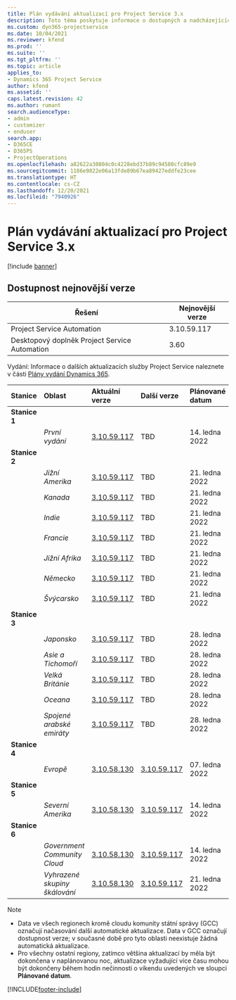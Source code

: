 ```yaml
---
title: Plán vydávání aktualizací pro Project Service 3.x
description: Toto téma poskytuje informace o dostupných a nadcházejících vydáních Dynamics 365 Project Service Automation.
ms.custom: dyn365-projectservice
ms.date: 10/04/2021
ms.reviewer: kfend
ms.prod: ''
ms.suite: ''
ms.tgt_pltfrm: ''
ms.topic: article
applies_to:
- Dynamics 365 Project Service
author: kfend
ms.assetid: ''
caps.latest.revision: 42
ms.author: rumant
search.audienceType:
- admin
- customizer
- enduser
search.app:
- D365CE
- D365PS
- ProjectOperations
ms.openlocfilehash: a82622a30804c0c4228ebd37b89c94580cfc89e9
ms.sourcegitcommit: 1186e9822e06a13fde89b67ea89427eddfe23cee
ms.translationtype: HT
ms.contentlocale: cs-CZ
ms.lasthandoff: 12/20/2021
ms.locfileid: "7940926"
---
```

# <a name="update-release-schedule-for-project-service-3x"></a>Plán vydávání aktualizací pro Project Service 3.x

[!include [banner](../includes/psa-now-project-operations.md)]

## <a name="latest-version-availability"></a>Dostupnost nejnovější verze

| Řešení  | Nejnovější verze |
|-------|----|
| Project Service Automation    | 3.10.59.117 |
| Desktopový doplněk Project Service Automation                | 3.60          |

Vydání: Informace o dalších aktualizacích služby Project Service naleznete v části [Plány vydání Dynamics 365](/dynamics365/release-plans/). 

| Stanice  | Oblast | Aktuální verze | Další verze |  Plánované datum
| :---   | :---   | :---   | :---   |:---   |         
|<strong>Stanice 1</strong> | |  |  | |
| | <i>První vydání</i> | [3.10.59.117](whats-new-ur-38.md) | TBD | 14. ledna 2022
|<strong>Stanice 2</strong> | |  |  | |
| | <i>Jižní Amerika</i> | [3.10.59.117](whats-new-ur-38.md) | TBD | 21. ledna 2022
| | <i>Kanada</i> | [3.10.59.117](whats-new-ur-38.md) | TBD | 21. ledna 2022
| | <i>Indie</i> | [3.10.59.117](whats-new-ur-38.md) | TBD | 21. ledna 2022
| | <i>Francie</i> | [3.10.59.117](whats-new-ur-38.md) | TBD | 21. ledna 2022
| | <i>Jižní Afrika</i> | [3.10.59.117](whats-new-ur-38.md) | TBD | 21. ledna 2022
| | <i>Německo</i> | [3.10.59.117](whats-new-ur-38.md) | TBD | 21. ledna 2022
| | <i>Švýcarsko</i> | [3.10.59.117](whats-new-ur-38.md) | TBD | 21. ledna 2022
|<strong>Stanice 3</strong> | |  |  | |
| | <i>Japonsko</i> | [3.10.59.117](whats-new-ur-38.md) | TBD | 28. ledna 2022
| | <i>Asie a Tichomoří</i> | [3.10.59.117](whats-new-ur-38.md) | TBD | 28. ledna 2022
| | <i>Velká Británie</i> | [3.10.59.117](whats-new-ur-38.md) | TBD | 28. ledna 2022
| | <i>Oceana</i> | [3.10.59.117](whats-new-ur-38.md) | TBD | 28. ledna 2022
| | <i>Spojené arabské emiráty</i> | [3.10.59.117](whats-new-ur-38.md) | TBD | 28. ledna 2022
|<strong>Stanice 4</strong> | |  |  | |
| | <i>Evropě</i> | [3.10.58.130](whats-new-ur-37-5.md) | [3.10.59.117](whats-new-ur-38.md) | 07. ledna 2022
|<strong>Stanice 5</strong> | |  |  | |
| | <i>Severní Amerika</i> | [3.10.58.130](whats-new-ur-37-5.md) | [3.10.59.117](whats-new-ur-38.md) | 14. ledna 2022
|<strong>Stanice 6</strong> | |  |  | |
| | <i>Government Community Cloud</i> | [3.10.58.130](whats-new-ur-37-5.md) | [3.10.59.117](whats-new-ur-38.md) | 14. ledna 2022
| | <i>Vyhrazené skupiny škálování</i> | [3.10.58.130](whats-new-ur-37-5.md) | [3.10.59.117](whats-new-ur-38.md) | 21. ledna 2022



>[!Note]
> - Data ve všech regionech kromě cloudu komunity státní správy (GCC) označují načasování další automatické aktualizace. Data v GCC označují dostupnost verze; v současné době pro tyto oblasti neexistuje žádná automatická aktualizace.
> - Pro všechny ostatní regiony, zatímco většina aktualizací by měla být dokončena v naplánovanou noc, aktualizace vyžadující více času mohou být dokončeny během hodin nečinnosti o víkendu uvedených ve sloupci **Plánované datum**.


[!INCLUDE[footer-include](../includes/footer-banner.md)]
